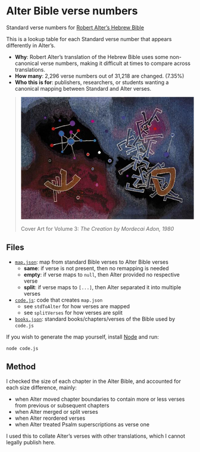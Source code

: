 # Alter Bible verse numbers

Standard verse numbers for [Robert Alter’s Hebrew Bible][1]

This is a lookup table for each Standard verse number that appears differently in Alter’s.

* **Why**: Robert Alter’s translation of the Hebrew Bible uses some non-canonical verse
numbers, making it difficult at times to compare across translations.
* **How many**: 2,296 verse numbers out of 31,218 are changed. (7.35%)
* **Who this is for**: publishers, researchers, or students wanting a canonical mapping between Standard and Alter verses.

> <img src="alter.jpg" alt="Detail of Ayin Samekh Nun from The Creation, ca. 1978-1980, a series of ten tapestries designed by Mordecai Ardon (1896-1922)">
>
> Cover Art for Volume 3: *The Creation by Mordecai Adon, 1980*

## Files

* [`map.json`](map.json): map from standard Bible verses to Alter Bible verses
    * **same**: if verse is not present, then no remapping is needed
    * **empty**: if verse maps to `null`, then Alter provided no respective verse
    * **split**: if verse maps to `[...]`, then Alter separated it into multiple verses
* [`code.js`](code.js): code that creates `map.json`
    * see `stdToAlter` for how verses are mapped
    * see `splitVerses` for how verses are split
* [`books.json`](books.json): standard books/chapters/verses of the Bible used by `code.js`

If you wish to generate the map yourself, install [Node](https://nodejs.org/en/) and run:

```
node code.js
```

## Method

I checked the size of each chapter in the Alter Bible, and accounted for each
size difference, mainly:

* when Alter moved chapter boundaries to contain more or less verses from previous or subsequent chapters
* when Alter merged or split verses
* when Alter reordered verses
* when Alter treated Psalm superscriptions as verse one

I used this to collate Alter’s verses with other translations, which I cannot legally publish here.

[1]:https://wwnorton.com/books/9780393292497
